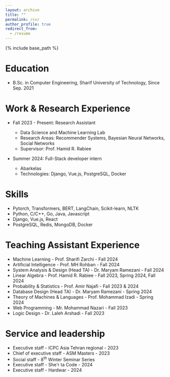 ```yaml
---
layout: archive
title: ""
permalink: /cv/
author_profile: true
redirect_from:
  - /resume
---
```


{% include base_path %}


Education
======
* B.Sc. in Computer Engineering, Sharif University of Technology, Since Sep. 2021

Work & Research Experience
======
* Fall 2023 - Present: Research Assistant
  * Data Science and Machine Learning Lab
  * Research Areas: Recommender Systems, Bayesian Neural Networks, Social Networks 
  * Supervisor: Prof. Hamid R. Rabiee

* Summer 2024: Full-Stack developer intern
  * Abarkelas
  * Technologies: Django, Vue.js, PostgreSQL, Docker

Skills
======
* Pytorch, Transformers, BERT, LangChain, Scikit-learn, NLTK
* Python, C/C++, Go, Java, Javascript
* Django, Vue.js, React
* PostgreSQL, Redis, MongoDB, Docker
  
Teaching Assistant Experience
======
* Machine Learning - Prof. Sharifi Zarchi - Fall 2024
* Artificial Intelligence - Prof. MH Rohban - Fall 2024
* System Analysis & Design (Head TA) - Dr. Maryam Ramezani - Fall 2024
* Linear Algebra - Prof. Hamid R. Rabiee - Fall 2023, Spring 2024, Fall 2024
* Probability & Statistics - Prof. Amir Najafi - Fall 2023 & 2024
* Database Design (Head TA) - Dr. Maryam Ramezani - Spring 2024
* Theory of Machines & Languages - Prof. Mohammad Izadi - Spring 2024
* Web Programming - Mr. Mohammad Nazari - Fall 2023
* Logic Design - Dr. Laleh Arshadi - Fall 2023








  
Service and leadership
======
* Executive staff - ICPC Asia Tehran regional - 2023
* Chief of executive staff - ASM Masters - 2023
* Social staff - 8<sup>th</sup> Winter Seminar Series
* Executive staff - She'r ta Code - 2024
* Executive staff - Hardwar - 2024
